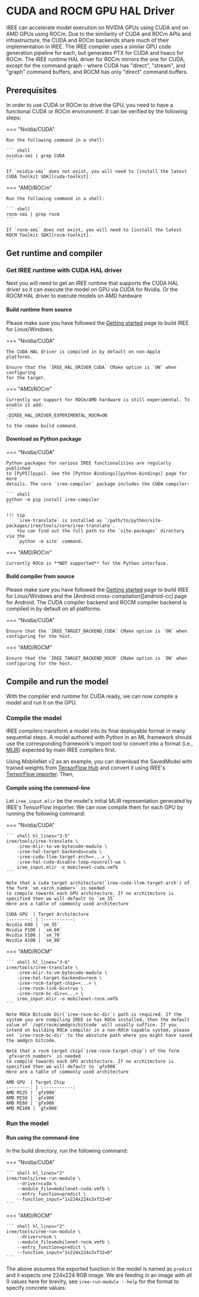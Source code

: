 # CUDA and ROCM GPU HAL Driver

IREE can accelerate model execution on NVIDIA GPUs using CUDA and on AMD GPUs using ROCm. Due to the similarity of CUDA and ROCm APIs and infrastructure, the CUDA and ROCm backends share much of their implementation in IREE. The IREE compiler uses a similar GPU code generation pipeline for each, but generates PTX for CUDA and hsaco for ROCm. The IREE runtime HAL driver for ROCm mirrors the one for CUDA, except for the command graph - where CUDA has "direct", "stream", and "graph" command buffers, and ROCM has only "direct" command buffers.

## Prerequisites

In order to use CUDA or ROCm to drive the GPU, you need to have a functional CUDA or ROCm
environment. It can be verified by the following steps:

=== "Nvidia/CUDA"

    Run the following command in a shell:

    ``` shell
    nvidia-smi | grep CUDA
    ```

    If `nvidia-smi` does not exist, you will need to [install the latest CUDA Toolkit SDK][cuda-toolkit].

=== "AMD/ROCm"

    Run the following command in a shell:

    ``` shell
    rocm-smi | grep rocm
    ```

    If `rocm-smi` does not exist, you will need to [install the latest ROCM Toolkit SDK][rocm-toolkit].

## Get runtime and compiler

### Get IREE runtime with CUDA HAL driver

Next you will need to get an IREE runtime that supports the CUDA HAL driver
so it can execute the model on GPU via CUDA for Nvidia. Or the ROCM HAL driver to execute models on AMD hardware

#### Build runtime from source
Please make sure you have followed the [Getting started][get-started] page
to build IREE for Linux/Windows.

=== "Nvidia/CUDA"

    The CUDA HAL driver is compiled in by default on non-Apple
    platforms.

    Ensure that the `IREE_HAL_DRIVER_CUDA` CMake option is `ON` when configuring
    for the target.

=== "AMD/ROCm"

    Currently our support for ROCm/AMD hardware is still experimental. To enable it add:
    ```
    -DIREE_HAL_DRIVER_EXPERIMENTAL_ROCM=ON
    ```
    to the cmake build command.

#### Download as Python package

=== "Nvidia/CUDA"

    Python packages for various IREE functionalities are regularly published
    to [PyPI][pypi]. See the [Python Bindings][python-bindings] page for more
    details. The core `iree-compiler` package includes the CUDA compiler:

    ``` shell
    python -m pip install iree-compiler
    ```

    !!! tip
        `iree-translate` is installed as `/path/to/python/site-packages/iree/tools/core/iree-translate`.
        You can find out the full path to the `site-packages` directory via the
        `python -m site` command.

=== "AMD/ROCm"

    Currently ROCm is **NOT supported** for the Python interface.

#### Build compiler from source

Please make sure you have followed the [Getting started][get-started] page
to build IREE for Linux/Windows and the [Android cross-compilation][android-cc]
page for Android. The CUDA compiler backend and ROCM compiler backend is compiled in by default on all
platforms.

=== "Nvidia/CUDA"

    Ensure that the `IREE_TARGET_BACKEND_CUDA` CMake option is `ON` when
    configuring for the host.

=== "AMD/ROCM"

    Ensure that the `IREE_TARGET_BACKEND_ROCM` CMake option is `ON` when
    configuring for the host.

## Compile and run the model

With the compiler and runtime for CUDA ready, we can now compile a model
and run it on the GPU.

### Compile the model

IREE compilers transform a model into its final deployable format in many
sequential steps. A model authored with Python in an ML framework should use the
corresponding framework's import tool to convert into a format (i.e.,
[MLIR][mlir]) expected by main IREE compilers first.

Using MobileNet v2 as an example, you can download the SavedModel with trained
weights from [TensorFlow Hub][tf-hub-mobilenetv2] and convert it using IREE's
[TensorFlow importer][tf-import]. Then,

#### Compile using the command-line

Let `iree_input.mlir` be the model's initial MLIR representation generated by
IREE's TensorFlow importer. We can now compile them for each GPU by running the following command:

=== "Nvidia/CUDA"

    ``` shell hl_lines="3-5"
    iree/tools/iree-translate \
        -iree-mlir-to-vm-bytecode-module \
        -iree-hal-target-backends=cuda \
        -iree-cuda-llvm-target-arch=<...> \
        -iree-hal-cuda-disable-loop-nounroll-wa \
        iree_input.mlir -o mobilenet-cuda.vmfb
    ```

    Note that a cuda target architecture(`iree-cuda-llvm-target-arch`) of the form `sm_<arch_number>` is needed
    to compile towards each GPU architecture. If no architecture is specified then we will default to `sm_35`
    Here are a table of commonly used architecture

    CUDA GPU  | Target Architecture
    :--------: | :-----------:
    Nvidia K80 | `sm_35`
    Nvidia P100 | `sm_60`
    Nvidia V100 | `sm_70`
    Nvidia A100 | `sm_80`

=== "AMD/ROCM"

    ``` shell hl_lines="3-6"
    iree/tools/iree-translate \
        -iree-mlir-to-vm-bytecode-module \
        -iree-hal-target-backends=rocm \
        -iree-rocm-target-chip=<...> \
        -iree-rocm-link-bc=true \
        -iree-rocm-bc-dir=<...> \
        iree_input.mlir -o mobilenet-rocm.vmfb
    ```

    Note ROCm Bitcode Dir(`iree-rocm-bc-dir`) path is required. If the system you are compiling IREE in has ROCm installed, then the default value of `/opt/rocm/amdgcn/bitcode` will usually suffice. If you intend on building ROCm compiler in a non-ROCm capable system, please set `iree-rocm-bc-dir` to the absolute path where you might have saved the amdgcn bitcode.

    Note that a rocm target chip(`iree-rocm-target-chip`) of the form `gfx<arch_number>` is needed
    to compile towards each GPU architecture. If no architecture is specified then we will default to `gfx908`
    Here are a table of commonly used architecture

    AMD GPU  | Target Chip
    :--------: | :-----------:
    AMD MI25 | `gfx900`
    AMD MI50 | `gfx906`
    AMD MI60 | `gfx906`
    AMD MI100 | `gfx908`

### Run the model

#### Run using the command-line

In the build directory, run the following command:

=== "Nvidia/CUDA"

    ``` shell hl_lines="2"
    iree/tools/iree-run-module \
        --driver=cuda \
        --module_file=mobilenet-cuda.vmfb \
        --entry_function=predict \
        --function_input="1x224x224x3xf32=0"
    ```

=== "AMD/ROCM"

    ``` shell hl_lines="2"
    iree/tools/iree-run-module \
        --driver=rocm \
        --module_file=mobilenet-rocm.vmfb \
        --entry_function=predict \
        --function_input="1x224x224x3xf32=0"
    ```

The above assumes the exported function in the model is named as `predict` and
it expects one 224x224 RGB image. We are feeding in an image with all 0 values
here for brevity, see `iree-run-module --help` for the format to specify
concrete values.

[get-started]: ../building-from-source/getting-started.md
[mlir]: https://mlir.llvm.org/
[pypi]: https://pypi.org/user/google-iree-pypi-deploy/
[python-bindings]: ../bindings/python.md
[tf-hub-mobilenetv2]: https://tfhub.dev/google/tf2-preview/mobilenet_v2/classification
[tf-import]: ../getting-started/tensorflow.md
[tflite-import]: ../getting-started/tensorflow-lite.md
[cuda-toolkit]: https://developer.nvidia.com/cuda-downloads
[rocm-toolkit]: https://rocmdocs.amd.com/en/latest/Installation_Guide/Installation_new.html
